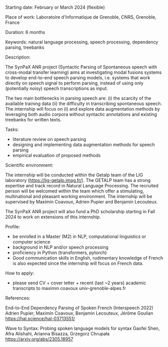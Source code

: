 Starting date: February or March 2024 (flexible)

Place of work: Laboratoire d'Informatique de Grenoble, CNRS, Grenoble, France

Duration: 6 months

Keywords: natural language processing, speech processing, dependency parsing, treebanks

Description:

The SynPaX ANR project (Syntactic Parsing of Spontaneous speech with cross-modal
transfer learning) aims at investigating modal fusions systems to develop
end-to-end speech parsing models, i.e. systems that work directly
on speech signal to perform parsing, instead of using only (potentially
noisy) speech transcriptions as input.

The two main bottlenecks in parsing speech are: (i) the scarcity
of the available training data (ii) the difficulty in transcribing spontaneous
speech. The internship will focus on (i) and explore data augmentation methods
by leveraging both audio corpora without syntactic annotations
and existing treebanks for written texts.

Tasks:

- literature review on speech parsing
- designing and implementing data augmentation methods for speech parsing
- empirical evaluation of proposed methods

Scientific environment:

The internship will be conducted within the Getalp team of the LIG
laboratory (https://lig-getalp.imag.fr/). The GETALP team has a strong
expertise and track record in Natural Language Processing. The
recruited person will be welcomed within the team which offer a
stimulating, multinational and pleasant working environment.
The internship will be supervised by Maximin Coavoux, Adrien Pupier
and Benjamin Lecouteux.

The SynPaX ANR project will also fund a PhD scholarship starting in Fall 2024 to
work on extensions of this internship.

Profile:

- be enrolled in a Master (M2) in NLP, computational linguistics or computer science
- background in NLP and/or speech processing
- proficiency in Python (transformers, pytorch)
- Good communication skills in English, rudimentary knowledge of French 
 is also expected since the internship will focus on French data.

How to apply:

- please send CV + cover letter + recent (last ~2 years) academic
transcripts to maximin <dot> coavoux <at> univ-grenoble-alpes.fr

References:

End-to-End Dependency Parsing of Spoken French (Interspeech 2022)
Adrien Pupier, Maximin Coavoux, Benjamin Lecouteux, Jérôme Goulian 
https://hal.science/hal-03713551/

Wave to Syntax: Probing spoken language models for syntax
Gaofei Shen, Afra Alishahi, Arianna Bisazza, Grzegorz Chrupała
https://arxiv.org/abs/2305.18957
